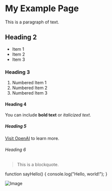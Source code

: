 # My Example Page

This is a paragraph of text.

## Heading 2

- Item 1
- Item 2
- Item 3

### Heading 3

1. Numbered Item 1
2. Numbered Item 2
3. Numbered Item 3

#### Heading 4

You can include **bold text** or _italicized text_.

##### Heading 5

[Visit OpenAI](https://openai.com) to learn more.

###### Heading 6

> This is a blockquote.

function sayHello() {
console.log("Hello, world!");
}

![Image](https://yourusername.github.io/yourrepository/path/to/image.jpg)
